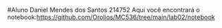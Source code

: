 #Aluno
Daniel Mendes dos Santos 214752
Aqui você encontrará o notebook:https://github.com/Orolios/MC536/tree/main/lab02/notebook

